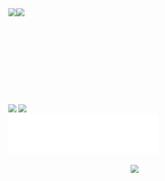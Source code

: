 <div style="display: flex; flex-wrap: wrap; justify-content: space-between;">
  <!-- Primera Columna -->
  <div style="flex: 1; min-width: 300px; margin-right: 10px;">
    <a href="#">
      <img height="183" align="left" src="https://my-stats-43gk.vercel.app/api?username=alx-mp&show_icons=true&hide=contribs,issues&show=discussions_answered&rank_icon=github&include_all_commits=true&card_width=495&line_height=28&text_color=dcdada&bg_color=222428&icon_color=00dc4d&title_color=00dc4d&border_color=222428&locale=es&ring_color=00dc4d&border_radius=4.5" />
      <img height="192" align="left" src="https://github-readme-streak-stats-git-main-davids-projects-ad77adcc.vercel.app?user=alx-mp&theme=soft-green&hide_border=true&border_radius=5.3&locale=es&date_format=M%20j%5B%2C%20Y%5D" />
    </a>
  </div>

  <!-- Segunda Columna -->
  <div style="flex: 1; min-width: 300px;">
    <div align="left">
      <img src="https://svg-banners.vercel.app/api?type=luminance&text1=Tecnólogias&width=500&height=70" />
      <a aling="center" href="https://skillicons.dev">
        <img src="https://skillicons.dev/icons?i=angular,tailwind,nestjs" />
      </a>
      <br />
      <img width="300" src="duki.svg" />
    </div>
  </div>
</div>

<!-- Contador de Visitas centrado debajo de las columnas -->
<div style="text-align: center; margin-top: 20px;">
  <img width="205" src="https://komarev.com/ghpvc/?username=alx-mp&label=VISITAS%20AL%20PERFIL&locale=es&style=for-the-badge&color=00b440&background=222428" />
</div>
